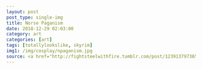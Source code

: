 ```yaml
---
layout: post
post_type: single-img
title: Norse Paganism
date: 2018-12-29 02:03:00
category: art
categories: [art]
tags: [totallylookslike, skyrim]
img1: /img/cosplay/npaganism.jpg
source: <a href="http://fightsteelwithfire.tumblr.com/post/123913797365" target="_blank" rel="nofollow">Fight Steel with Fire</a>
---
```

